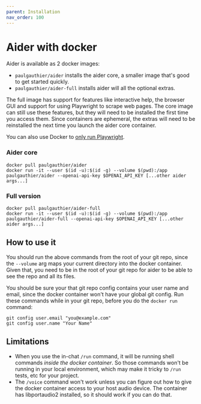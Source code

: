 ```yaml
---
parent: Installation
nav_order: 100
---
```


# Aider with docker

Aider is available as 2 docker images:

- `paulgauthier/aider` installs the aider core, a smaller image that's good to get started quickly.
- `paulgauthier/aider-full` installs aider will all the optional extras.

The full image has support for features like interactive help, the
browser GUI and support for using Playwright to scrape web pages.  The
core image can still use these features, but they will need to be
installed the first time you access them. Since containers are
ephemeral, the extras will need to be reinstalled the next time you
launch the aider core container.

You can also use Docker to [only run Playwright](/docs/more/dockerized-playwright.html).

### Aider core 

```
docker pull paulgauthier/aider
docker run -it --user $(id -u):$(id -g) --volume $(pwd):/app paulgauthier/aider --openai-api-key $OPENAI_API_KEY [...other aider args...]
```

### Full version

```
docker pull paulgauthier/aider-full
docker run -it --user $(id -u):$(id -g) --volume $(pwd):/app paulgauthier/aider-full --openai-api-key $OPENAI_API_KEY [...other aider args...]
```

## How to use it

You should run the above commands from the root of your git repo,
since the `--volume` arg maps your current directory into the
docker container.
Given that, you need to be in the root of your git repo for aider to be able to
see the repo and all its files.

You should be sure your that
git repo config contains your user name and email, since the
docker container won't have your global git config.
Run these commands while in your git repo, before
you do the `docker run` command:

```
git config user.email "you@example.com"
git config user.name "Your Name"
```


## Limitations

- When you use the in-chat `/run` command, it will be running shell commands *inside the docker container*. So those commands won't be running in your local environment, which may make it tricky to `/run` tests, etc for your project.
- The `/voice` command won't work unless you can figure out how to give the docker container access to your host audio device. The container has libportaudio2 installed, so it should work if you can do that.
